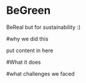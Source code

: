 # BeGreen
BeReal but for sustainability :) 



#why we did this

put content in here 



#What it does 




#what challenges we faced



